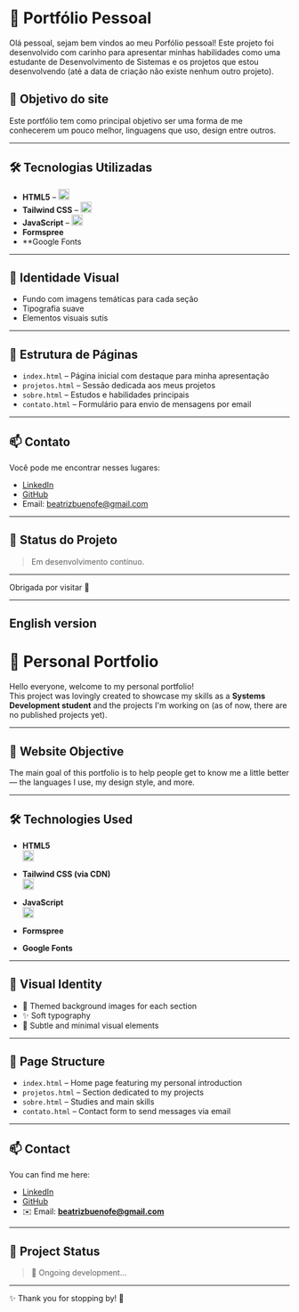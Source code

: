 # 🌸 Portfólio Pessoal 

Olá pessoal, sejam bem vindos ao meu Porfólio pessoal!
Este projeto foi desenvolvido com carinho para apresentar minhas habilidades como uma estudante de Desenvolvimento de Sistemas e os projetos que estou desenvolvendo (até a data de criação não existe nenhum outro projeto).

## 🎯 Objetivo do site

Este portfólio tem como principal objetivo ser uma forma de me conhecerem um pouco melhor, linguagens que uso, design entre outros.

---

## 🛠️ Tecnologias Utilizadas

- **HTML5** – <img src="https://cdn.jsdelivr.net/gh/devicons/devicon/icons/html5/html5-original.svg" width="20" />
- **Tailwind CSS** –  <img src="https://cdn.jsdelivr.net/gh/devicons/devicon/icons/tailwindcss/tailwindcss-original.svg" width="20" />
- **JavaScript** –  <img src="https://cdn.jsdelivr.net/gh/devicons/devicon/icons/javascript/javascript-original.svg" width="20" />
- **Formspree** 
- **Google Fonts 

---

## 🎨 Identidade Visual

- Fundo com imagens temáticas para cada seção  
- Tipografia suave 
- Elementos visuais sutis

---

## 🧱 Estrutura de Páginas

- `index.html` – Página inicial com destaque para minha apresentação 
- `projetos.html` – Sessão dedicada aos meus projetos
- `sobre.html` – Estudos e habilidades principais  
- `contato.html` – Formulário para envio de mensagens por email

---

## 📫 Contato

Você pode me encontrar nesses lugares:

- [LinkedIn](https://www.linkedin.com/in/beatriz-bueno-8bb6a335b/)
- [GitHub](https://github.com/beatrizbuenoalt)
- Email: beatrizbuenofe@gmail.com

---

## 📌 Status do Projeto

> Em desenvolvimento contínuo.  


---

Obrigada por visitar 💖

---
## English version
# 🌸 Personal Portfolio

Hello everyone, welcome to my personal portfolio!  
This project was lovingly created to showcase my skills as a **Systems Development student** and the projects I'm working on (as of now, there are no published projects yet).

---

## 🎯 Website Objective

The main goal of this portfolio is to help people get to know me a little better — the languages I use, my design style, and more.

---

## 🛠️ Technologies Used

- **HTML5**  
  <img src="https://cdn.jsdelivr.net/gh/devicons/devicon/icons/html5/html5-original.svg" width="20" />

- **Tailwind CSS (via CDN)**  
  <img src="https://cdn.jsdelivr.net/gh/devicons/devicon/icons/tailwindcss/tailwindcss-original.svg" width="20" />

- **JavaScript**  
  <img src="https://cdn.jsdelivr.net/gh/devicons/devicon/icons/javascript/javascript-original.svg" width="20" />

- **Formspree**

- **Google Fonts**

---

## 🎨 Visual Identity

- 🎀 Themed background images for each section  
- ✨ Soft typography  
- 💫 Subtle and minimal visual elements

---

## 🧱 Page Structure

- `index.html` – Home page featuring my personal introduction  
- `projetos.html` – Section dedicated to my projects  
- `sobre.html` – Studies and main skills  
- `contato.html` – Contact form to send messages via email

---

## 📫 Contact

You can find me here:

- [LinkedIn](https://www.linkedin.com/in/beatriz-bueno-8bb6a335b/)  
- [GitHub](https://github.com/beatrizbuenoalt)  
- ✉️ Email: **beatrizbuenofe@gmail.com**

---

## 📌 Project Status

> 🚧 Ongoing development...

---

✨ Thank you for stopping by! 💖

